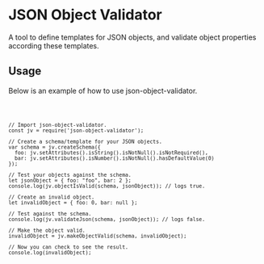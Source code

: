 # <b>JSON Object Validator</b>
A tool to define templates for JSON objects, and validate object properties according these templates.
## <b>Usage</b>
Below is an example of how to use json-object-validator.
>
  <code style="background-color: dark-grey">

    // Import json-object-validator.
    const jv = require('json-object-validator');

    // Create a schema/template for your JSON objects.
    var schema = jv.createSchema({
      foo: jv.setAttributes().isString().isNotNull().isNotRequired(),
      bar: jv.setAttributes().isNumber().isNotNull().hasDefaultValue(0)
    });

    // Test your objects against the schema.
    let jsonObject = { foo: "foo", bar: 2 };
    console.log(jv.objectIsValid(schema, jsonObject)); // logs true.

    // Create an invalid object.
    let invalidObject = { foo: 0, bar: null };

    // Test against the schema.
    console.log(jv.validateJson(schema, jsonObject)); // logs false.

    // Make the object valid.
    invalidObject = jv.makeObjectValid(schema, invalidObject);

    // Now you can check to see the result.
    console.log(invalidObject);

  </code>
